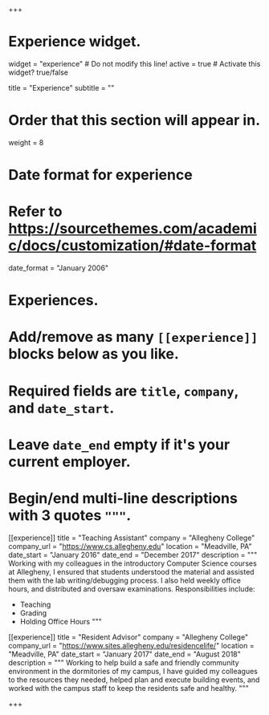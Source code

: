 +++
# Experience widget.
widget = "experience"  # Do not modify this line!
active = true  # Activate this widget? true/false

title = "Experience"
subtitle = ""

# Order that this section will appear in.
weight = 8

# Date format for experience
#   Refer to https://sourcethemes.com/academic/docs/customization/#date-format
date_format = "January 2006"

# Experiences.
#   Add/remove as many `[[experience]]` blocks below as you like.
#   Required fields are `title`, `company`, and `date_start`.
#   Leave `date_end` empty if it's your current employer.
#   Begin/end multi-line descriptions with 3 quotes `"""`.
[[experience]]
  title = "Teaching Assistant"
  company = "Allegheny College"
  company_url = "https://www.cs.allegheny.edu"
  location = "Meadville, PA"
  date_start = "January 2016"
  date_end = "December 2017"
  description = """
  Working with my colleagues in the introductory Computer Science courses at Allegheny, I ensured that students understood the material and assisted them with the lab writing/debugging process. I also held weekly office hours, and distributed and oversaw examinations.
  Responsibilities include:

  * Teaching
  * Grading
  * Holding Office Hours
  """

[[experience]]
  title = "Resident Advisor"
  company = "Allegheny College"
  company_url = "https://www.sites.allegheny.edu/residencelife/"
  location = "Meadville, PA"
  date_start = "January 2017"
  date_end = "August 2018"
  description = """
  Working to help build a safe and friendly community environment in the dormitories of my campus, I have guided my colleagues to the resources they needed, helped plan and execute building events, and worked with the campus staff to keep the residents safe and healthy.
  """

+++
